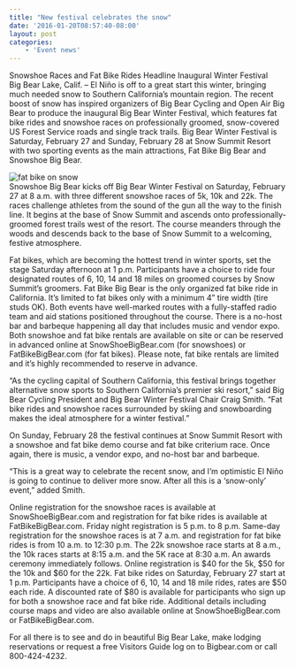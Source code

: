 ```yaml
---
title: "New festival celebrates the snow"
date: '2016-01-20T08:57:40-08:00'
layout: post
categories:
    - 'Event news'
---
```


Snowshoe Races and Fat Bike Rides Headline Inaugural Winter Festival  
Big Bear Lake, Calif. – El Niño is off to a great start this winter, bringing much needed snow to Southern California’s mountain region. The recent boost of snow has inspired organizers of Big Bear Cycling and Open Air Big Bear to produce the inaugural Big Bear Winter Festival, which features fat bike rides and snowshoe races on professionally groomed, snow-covered US Forest Service roads and single track trails. Big Bear Winter Festival is Saturday, February 27 and Sunday, February 28 at Snow Summit Resort with two sporting events as the main attractions, Fat Bike Big Bear and Snowshoe Big Bear.

![fat bike on snow](/_assets/img/2016/fat-bike-on-snow.jpg)  
Snowshoe Big Bear kicks off Big Bear Winter Festival on Saturday, February 27 at 8 a.m. with three different snowshoe races of 5k, 10k and 22k. The races challenge athletes from the sound of the gun all the way to the finish line. It begins at the base of Snow Summit and ascends onto professionally- groomed forest trails west of the resort. The course meanders through the woods and descends back to the base of Snow Summit to a welcoming, festive atmosphere.

Fat bikes, which are becoming the hottest trend in winter sports, set the stage Saturday afternoon at 1 p.m. Participants have a choice to ride four designated routes of 6, 10, 14 and 18 miles on groomed courses by Snow Summit’s groomers. Fat Bike Big Bear is the only organized fat bike ride in California. It’s limited to fat bikes only with a minimum 4” tire width (tire studs OK). Both events have well-marked routes with a fully-staffed radio team and aid stations positioned throughout the course. There is a no-host bar and barbeque happening all day that includes music and vendor expo. Both snowshoe and fat bike rentals are available on site or can be reserved in advanced online at SnowShoeBigBear.com (for snowshoes) or FatBikeBigBear.com (for fat bikes). Please note, fat bike rentals are limited and it’s highly recommended to reserve in advance.

“As the cycling capital of Southern California, this festival brings together alternative snow sports to Southern California’s premier ski resort,” said Big Bear Cycling President and Big Bear Winter Festival Chair Craig Smith. “Fat bike rides and snowshoe races surrounded by skiing and snowboarding makes the ideal atmosphere for a winter festival.”

On Sunday, February 28 the festival continues at Snow Summit Resort with a snowshoe and fat bike demo course and fat bike criterium race. Once again, there is music, a vendor expo, and no-host bar and barbeque.

“This is a great way to celebrate the recent snow, and I’m optimistic El Niño is going to continue to deliver more snow. After all this is a ‘snow-only’ event,” added Smith.

Online registration for the snowshoe races is available at SnowShoeBigBear.com and registration for fat bike rides is available at FatBikeBigBear.com. Friday night registration is 5 p.m. to 8 p.m. Same-day registration for the snowshoe races is at 7 a.m. and registration for fat bike rides is from 10 a.m. to 12:30 p.m. The 22k snowshoe race starts at 8 a.m., the 10k races starts at 8:15 a.m. and the 5K race at 8:30 a.m. An awards ceremony immediately follows. Online registration is $40 for the 5k, $50 for the 10k and $60 for the 22k. Fat bike rides on Saturday, February 27 start at 1 p.m. Participants have a choice of 6, 10, 14 and 18 mile rides, rates are $50 each ride. A discounted rate of $80 is available for participants who sign up for both a snowshoe race and fat bike ride. Additional details including course maps and video are also available online at SnowShoeBigBear.com or FatBikeBigBear.com.

For all there is to see and do in beautiful Big Bear Lake, make lodging reservations or request a free Visitors Guide log on to Bigbear.com or call 800-424-4232.